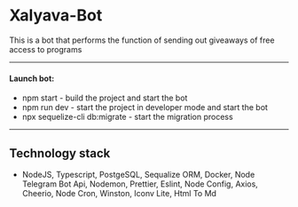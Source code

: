 # Xalyava-Bot
This is a bot that performs the function of sending out giveaways of free access to programs
***
#### Launch bot:
- npm start - build the project and start the bot
- npm run dev - start the project in developer mode and start the bot
- npx sequelize-cli db:migrate - start the migration process
***
## Technology stack
- NodeJS, Typescript, PostgeSQL, Sequalize ORM, Docker, Node Telegram Bot Api, Nodemon, Prettier, Eslint, Node Config, Axios, Cheerio, Node Cron, Winston, Iconv Lite, Html To Md